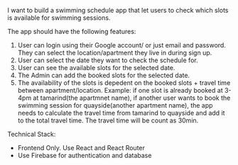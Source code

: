 I want to build a swimming schedule app that let users to check which slots is available for swimming sessions.

The app should have the following features:

1. User can login using their Google account/ or just email and password. They can select the location/apartment they live in during sign up.
2. User can select the date they want to check the schedule for.
3. User can see the available slots for the selected date.
4. The Admin can add the booked slots for the selected date.
5. The availability of the slots is depedent on the booked slots + travel time between apartment/location. Example: if one slot is already booked at 3-4pm at tamarind(the apartmnet name), if another user wants to book the swimming session for quayside(another apartment name), the app needs to calculate the travel time from tamarind to quayside and add it to the total travel time. The travel time will be count as 30min.

Technical Stack:
- Frontend Only. Use React and React Router
- Use Firebase for authentication and database

